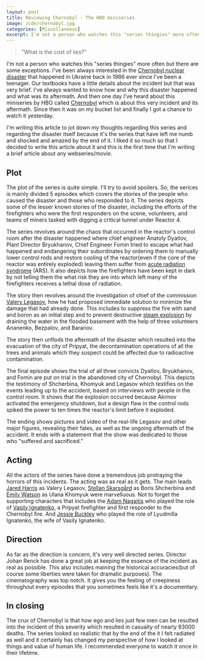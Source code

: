 ```yaml
---
layout: post
title: Reviewing Chernobyl - The HBO miniseries
image: /cdn/chernobyl.jpg
categories: [Miscellaneous]
excerpt: I'm not a person who watches this "series thingies" more often but there are some exceptions. I've been always interested in the Chernobyl nuclear disaster that happened in Ukraine back in 1986 ever since I've been a teenager. Our textbooks have a little details about the incident but that was very brief.
---
```


> "What is the cost of lies?"

I'm not a person who watches this "series thingies" more often but there are some exceptions. I've been always interested in the [Chernobyl nuclear disaster](https://en.wikipedia.org/wiki/Chernobyl_disaster) that happened in Ukraine back in 1986 ever since I've been a teenager. Our textbooks have a little details about the incident but that was very brief. I've always wanted to know how and why this disaster happened and what was its aftermath. And then one day I've heard about this miniseries by HBO called [Chernobyl](https://www.hbo.com/chernobyl) which is about this very incident and its aftermath. Since then it was on my bucket list and finally I got a chance to watch it yesterday. 

I'm writing this article to jot down my thoughts regarding this series and regarding the disaster itself because it's the series that have left me numb and shocked and amazed by the end of it. I liked it so much so that I decided to write this article about it and this is the first time that I'm writing a brief article about any webseries/movie.

## Plot

The plot of the series is quite simple. I'll try to avoid spoilers. So, the serices is mainly divided 5 episodes which covers the stories of the people who caused the disaster and those who responded to it. The series depicts some of the lesser known stories of the disaster, including the efforts of the firefighters who were the first responders on the scene, volunteers, and teams of miners tasked with digging a critical tunnel under Reactor 4.

The series revolves around the chaos that occurred in the reactor's control room after the disaster happened where chief engineer Anatoly Dyatlov, Plant Director Bryukhanov, Chief Engineer Fomin tried to escape what had happened and endangering their subordinates by ordering them to manually lower control rods and restore cooling of the reactor(even if the core of the reactor was entirely exploded) leaving them suffer from [acute radiation syndrome](https://en.wikipedia.org/wiki/Acute_radiation_syndrome) (ARS). It also depicts how the firefighters have been kept in dark by not telling them the what risk they are into which left many of the firefighters receives a lethal dose of radiation. 

The story then revolves around the investigation of chief of the commission [Valery Legasov](https://en.wikipedia.org/wiki/Valery_Legasov), how he had proposed immediate solution to minimize the damage that had already done. This includes to suppress the fire with sand and boron as an initial step and to prevent destructive [steam explosion](https://en.wikipedia.org/wiki/Steam_explosion) by draining the water in the flooded basement with the help of three volunteers Ananenko, Bezpalov, and Baranov. 

The story then unflods the aftermath of the disaster which resulted into the evacuation of the city of Pripyat, the decontamination operations of all the trees and animals which they suspect could be affected due to radioactive contamination. 

The final episode shows the trial of all three convicts  Dyatlov, Bryukhanov, and Fomin are put on trial in the abandoned city of Chernobyl. This depicts the testimony of Shcherbina, Khomyuk and Legasov which testifies on the events leading up to the accident, based on interviews with people in the control room. It shows that the explosion occurred because Akimov activated the emergency shutdown, but a design flaw in the control rods spiked the power to ten times the reactor's limit before it exploded. 

The ending shows pictures and video of the real-life Legasov and other major figures, revealing their fates, as well as the ongoing aftermath of the accident. It ends with a statement that the show was dedicated to those who "suffered and sacrificed."

## Acting 

All the actors of the series have done a tremendous job protraying the horrors of this incidents. The acting was as real as it gets. The main leads [Jared Harris](https://en.wikipedia.org/wiki/Jared_Harris) as Valery Legasov, [Stellan Skarsgård](https://en.wikipedia.org/wiki/Stellan_Skarsg%C3%A5rd) as Boris Shcherbina and [Emily Watson](https://en.wikipedia.org/wiki/Emily_Watson) as Ulana Khomyuk were marvelluous. Not to forget the supporting characters that includes the [Adam Nagaitis](https://en.wikipedia.org/wiki/Adam_Nagaitis) who played the role of [Vasily Ignatenko](https://en.wikipedia.org/wiki/Vasily_Ignatenko), a Pripyat firefighter and first responder to the Chernobyl fire. And [Jessie Buckley](https://en.wikipedia.org/wiki/Jessie_Buckley) who played the role of Lyudmilla Ignatenko, the wife of Vasily Ignatenko.

## Direction

As far as the direction is concern, it's very well directed series. Director Johan Renck has done a great job at keeping the essence of the incident as real as possible. This also includes maining the historical accuracies(but of course some liberties were taken for dramatic purposes). The cinematography was top notch. It gives you the feeling of creepiness throughout every episodes that you sometimes feels like it's a documentary.

## In closing

The crux of Chernobyl is that how ego and lies just few men can be resulted into the incident of this severity which resulted in casualty of nearly 93000 deaths. The series looked so realistic that by the end of the it I felt radiated as well and it certainly has changed my perspective of how I looked at things and value of human life. I recommended everyone to watch it once in their lifetime.